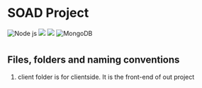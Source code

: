 # SOAD Project

  ![Node js](https://img.shields.io/badge/Node.js-8.10-green.svg) 
  ![](https://img.shields.io/badge/React-16.9.0-blueviolet.svg) 
  ![](https://img.shields.io/badge/Express.js-4.17.1-ce085a.svg)
  ![MongoDB](https://img.shields.io/badge/MongoDB-4.2-green)
#


## Files, folders and naming conventions
1. client folder is for clientside. It is the front-end of out project 

